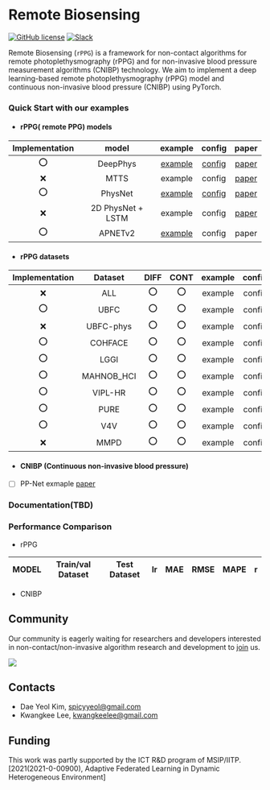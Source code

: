# Remote Biosensing

[![GitHub license](https://img.shields.io/github/license/remotebiosensing/rppg)](https://github.com/remotebiosensing/rppg/blob/main/LICENSE)
[![Slack](https://img.shields.io/badge/Chat-Slack-red)](https://join.slack.com/t/remobebiosensing/shared_invite/zt-1u3kjfhf9-xWw_XQ8hGd7qFZymCSzUtg)

Remote Biosensing (`rPPG`) is a framework for non-contact algorithms for remote photoplethysmography (rPPG) and for
non-invasive blood pressure measurement algorithms (CNIBP) technology.
We aim to implement a deep learning-based remote photoplethysmography (rPPG) model and continuous non-invasive blood
pressure (CNIBP) using PyTorch.

### Quick Start with our examples

- #### rPPG( remote PPG) models
| Implementation |       model       |                                             example                                              |                                                config                                                 |                                           paper                                            | 
|:--------------:|:-----------------:|:------------------------------------------------------------------------------------------------:|:-----------------------------------------------------------------------------------------------------:|:------------------------------------------------------------------------------------------:|
|      :o:       |     DeepPhys      | [example](https://github.com/remotebiosensing/rppg/blob/main/rppg/examples/physnet_ubfc_ubfc.py) | [config](https://github.com/remotebiosensing/rppg/blob/main/rppg/configs/FIT_DEEPPHYS_UBFC_UBFC.yaml) |                         [paper](https://arxiv.org/abs/1805.07888)                          |
|      :x:       |       MTTS        |                                             example                                              |                                                config                                                 | [paper](https://papers.nips.cc/paper/2020/file/e1228be46de6a0234ac22ded31417bc7-Paper.pdf) |
|      :o:       |      PhysNet      | [example](https://github.com/remotebiosensing/rppg/blob/main/rppg/examples/physnet_ubfc_ubfc.py) | [config](https://github.com/remotebiosensing/rppg/blob/main/rppg/configs/FIT_PHYSNET_UBFC_UBFC.yaml)  |                         [paper](https://arxiv.org/abs/1905.02419)                          |
|      :x:       | 2D PhysNet + LSTM |                                             example                                              |                                                config                                                 |                         [paper](https://arxiv.org/abs/1905.02419)                          |
 |      :o:       |      APNETv2      | [example](https://github.com/remotebiosensing/rppg/blob/main/rppg/examples/apnetv2_ubfc_ubfc.py) |                                                config                                                 |                                           paper                                            |

- #### rPPG datasets
| Implementation |  Dataset   | DIFF | CONT | example | config | link |
|:--------------:|:----------:|:----:|:----:|:-------:|:------:|:----:|
|      :x:       |    ALL     | :o:  | :o:  | example | config | link |
|      :o:       |    UBFC    | :o:  | :o:  | example | config | link |
|      :x:       | UBFC-phys  | :o:  | :o:  | example | config | link |
|      :o:       |  COHFACE   | :o:  | :o:  | example | config | link |
|      :o:       |    LGGI    | :o:  | :o:  | example | config | link |
|      :o:       | MAHNOB_HCI | :o:  | :o:  | example | config | link |
|      :o:       |  VIPL-HR   | :o:  | :o:  | example | config | link |
|      :o:       |    PURE    | :o:  | :o:  | example | config | link |
|      :o:       |    V4V     | :o:  | :o:  | example | config | link |
|      :x:       |    MMPD    | :o:  | :o:  | example | config | link |




- #### CNIBP (Continuous non-invasive blood pressure)
- [ ] PP-Net exmaple [paper](https://ieeexplore.ieee.org/document/9082808)

### Documentation(TBD)

### Performance Comparison

- rPPG

| MODEL | Train/val Dataset | Test Dataset | lr  | MAE | RMSE | MAPE | r   |
|-------|-------------------|--------------|-----|-----|------|------|-----|

- CNIBP

## Community

Our community is eagerly waiting for researchers and developers interested in non-contact/non-invasive algorithm
research and development
to [join](https://join.slack.com/t/remobebiosensing/shared_invite/zt-1u3kjfhf9-xWw_XQ8hGd7qFZymCSzUtg) us.

<a href="https://github.com/remotebiosensing/rppg/graphs/contributors">
  <img src="https://contrib.rocks/image?repo=remotebiosensing/rppg" />
</a>

## Contacts

- Dae Yeol Kim, spicyyeol@gmail.com
- Kwangkee Lee, kwangkeelee@gmail.com

## Funding

This work was partly supported by the ICT R&D program of
MSIP/IITP. [2021(2021-0-00900), Adaptive Federated Learning in Dynamic Heterogeneous Environment]

